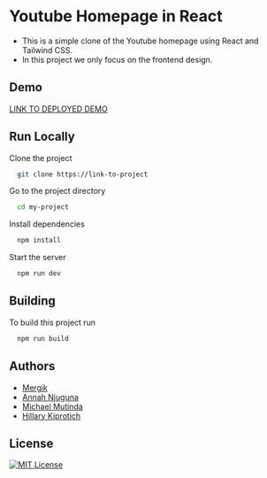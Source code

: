 
# Youtube Homepage in React

- This is a simple clone of the Youtube homepage using React and Tailwind CSS.
- In this project we only focus on the frontend design.

## Demo

[LINK TO DEPLOYED DEMO](https://link-to-project)

## Run Locally

Clone the project

```bash
  git clone https://link-to-project
```

Go to the project directory

```bash
  cd my-project
```

Install dependencies

```bash
  npm install
```

Start the server

```bash
  npm run dev
```

## Building

To build this project run

```bash
  npm run build
```

## Authors

- [Mergik](https://www.github.com/mergik)
- [Annah Njuguna](https://www.github.com/njugunaannah)
- [Michael Mutinda](https://www.github.com/KollihTheGuruh)
- [Hillary Kiprotich](https://www.github.com/hillary-254)

## License

[![MIT License](https://img.shields.io/badge/License-MIT-green.svg)](https://choosealicense.com/licenses/mit/)
